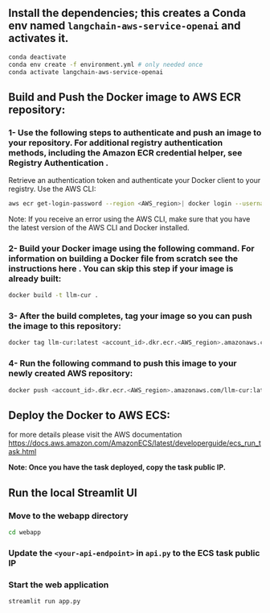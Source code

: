 ## Install the dependencies; this creates a Conda env named `langchain-aws-service-openai` and activates it.
```bash
conda deactivate
conda env create -f environment.yml # only needed once
conda activate langchain-aws-service-openai
```


## Build and Push the Docker image to AWS ECR repository: 

### 1- Use the following steps to authenticate and push an image to your repository. For additional registry authentication methods, including the Amazon ECR credential helper, see Registry Authentication .
Retrieve an authentication token and authenticate your Docker client to your registry.
Use the AWS CLI:

```bash
aws ecr get-login-password --region <AWS_region>| docker login --username AWS --password-stdin <account_id>.dkr.ecr.<AWS_region>.amazonaws.com/llm-cur:latest

```
Note: If you receive an error using the AWS CLI, make sure that you have the latest version of the AWS CLI and Docker installed.

### 2- Build your Docker image using the following command. For information on building a Docker file from scratch see the instructions here . You can skip this step if your image is already built:

```bash
docker build -t llm-cur .
```

### 3- After the build completes, tag your image so you can push the image to this repository:

```bash
docker tag llm-cur:latest <account_id>.dkr.ecr.<AWS_region>.amazonaws.com/llm-cur:latest
```

### 4- Run the following command to push this image to your newly created AWS repository:
```bash
docker push <account_id>.dkr.ecr.<AWS_region>.amazonaws.com/llm-cur:latest

```

## Deploy the Docker to AWS ECS: 
for more details please visit the AWS documentation https://docs.aws.amazon.com/AmazonECS/latest/developerguide/ecs_run_task.html 

**Note: Once you have the task deployed, copy the task public IP.**

## Run the local Streamlit UI 
### Move to the webapp directory
```bash
cd webapp
```

### Update the `<your-api-endpoint>` in `api.py` to the ECS task public IP 

### Start the web application
```bash
streamlit run app.py
```